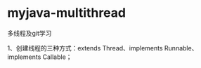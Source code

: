 # myjava-multithread
多线程及git学习

1、创建线程的三种方式：extends Thread、implements Runnable、implements Callable；
